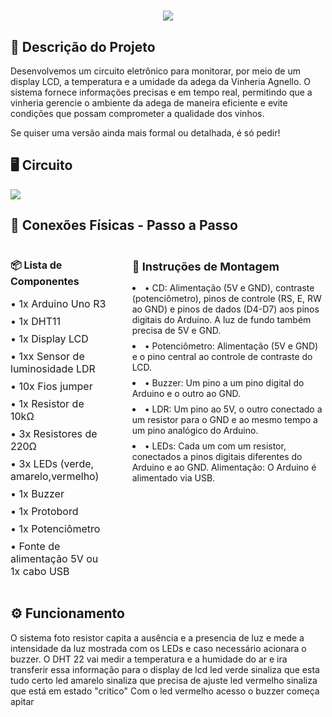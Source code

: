 <h1 align="center">
  <img src="https://readme-typing-svg.herokuapp.com?font=Montserrat&weight=600&pause=1000&color=2E68DF&center=true&vCenter=true&repeat=false&width=434&height=49&lines=Welcome%F0%9F%91%8B;This+is+the+second+Cp+by+Edge+Computing+%F0%9F%A4%98+"/>
</h1>

## 📝 Descrição do Projeto
<p>
   Desenvolvemos um circuito eletrônico para monitorar, por meio de um display LCD, a temperatura e a umidade da adega da Vinheria Agnello. O sistema fornece informações precisas e em tempo real, permitindo que a vinheria gerencie o ambiente da adega de maneira eficiente e evite condições que possam comprometer a qualidade dos vinhos.

Se quiser uma versão ainda mais formal ou detalhada, é só pedir!
</p>

<h2 align="left">🖥️ Circuito</h2>
<img src="https://github.com/user-attachments/assets/8dca4808-71e8-434c-b4f9-b2665f2c5592" >
<div align="center">
   
</div>

<h2 align="left">🔌 Conexões Físicas - Passo a Passo</h2>

<div style="display: flex; justify-content: space-between; align-items: flex-start; gap: 40px;">
    <section style="flex: 1;">
        <h3 style="font-size: 16px; margin-bottom: 15px;">📦 Lista de Componentes</h3>
        <ul style="list-style-type: none; font-size: 16px; padding-left: 0;">
            <li style="margin-bottom: 8px;">• 1x Arduino Uno R3
            <li style="margin-bottom: 8px;">• 1x DHT11
            <li style="margin-bottom: 8px;">• 1x Display LCD
            <li style="margin-bottom: 8px;">• 1xx Sensor de luminosidade LDR
            <li style="margin-bottom: 8px;">• 10x Fios jumper
            <li style="margin-bottom: 8px;">• 1x Resistor de 10kΩ
            <li style="margin-bottom: 8px;">• 3x Resistores de 220Ω
            <li style="margin-bottom: 8px;">• 3x LEDs (verde, amarelo,vermelho) 
            <li style="margin-bottom: 8px;">• 1x Buzzer
            <li style="margin-bottom: 8px;">• 1x Protobord
            <li style="margin-bottom: 8px;">• 1x Potenciômetro
             <li style="margin-bottom: 8px;">• Fonte de alimentação 5V ou 1x cabo USB
        </ul>
    </section>
    <section style="flex: 2;">
        <h3 style="font-size: 18px; margin-bottom: 15px;">📌 Instruções de Montagem</h3>
            <li style="margin-bottom: 8px;">• CD: Alimentação (5V e GND), contraste (potenciômetro), pinos de controle (RS, E, RW ao GND) e pinos de dados (D4-D7) aos pinos digitais do Arduino. A luz de fundo também precisa de 5V e GND.
            <li style="margin-bottom: 8px;">• Potenciômetro: Alimentação (5V e GND) e o pino central ao controle de contraste do LCD.
            <li style="margin-bottom: 8px;">• Buzzer: Um pino a um pino digital do Arduino e o outro ao GND.
            <li style="margin-bottom: 8px;">• LDR: Um pino ao 5V, o outro conectado a um resistor para o GND e ao mesmo tempo a um pino analógico do Arduino.
            <li style="margin-bottom: 8px;">• LEDs: Cada um com um resistor, conectados a pinos digitais diferentes do Arduino e ao GND. Alimentação: O Arduino é alimentado via USB.
    </section>
</div>

<h2 align="left">⚙️ Funcionamento</h2>
<p>
  O sistema
foto resistor capita a ausência e a presencia de luz e mede a intensidade da luz mostrada com os LEDs e caso necessário acionara o buzzer. O DHT 22 vai medir a temperatura e a humidade do ar e ira transferir essa informação para o display de lcd 
led verde sinaliza que esta tudo certo
led amarelo sinaliza que precisa de ajuste
led vermelho sinaliza que está em estado "critico"
Com o led vermelho acesso o buzzer começa apitar<br>
</p>
